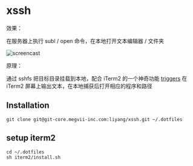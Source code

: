 xssh
===

效果：

在服务器上执行 subl / open 命令，在本地打开文本编辑器 / 文件夹

![screencast](xssh-demo.gif)

原理：

通过 sshfs 把目标目录挂载到本地，配合 iTerm2 的一个神奇功能 [triggers](https://www.iterm2.com/documentation-triggers.html) 在 iTerm2 屏幕上输出文本，在本地捕获后打开相应的程序和路径

Installation
---

```
git clone git@git-core.megvii-inc.com:liyang/xssh.git ~/.dotfiles
```

setup iterm2
---

```
cd ~/.dotfiles
sh iterm2/install.sh
```
